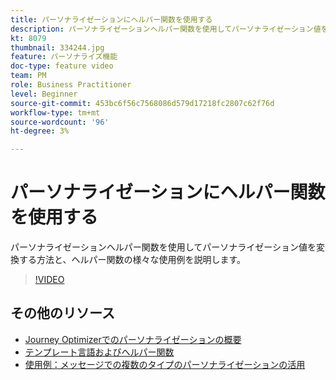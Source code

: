 ```yaml
---
title: パーソナライゼーションにヘルパー関数を使用する
description: パーソナライゼーションヘルパー関数を使用してパーソナライゼーション値を変換する方法と、ヘルパー関数の様々な使用例を説明します。
kt: 8079
thumbnail: 334244.jpg
feature: パーソナライズ機能
doc-type: feature video
team: PM
role: Business Practitioner
level: Beginner
source-git-commit: 453bc6f56c7568086d579d17218fc2807c62f76d
workflow-type: tm+mt
source-wordcount: '96'
ht-degree: 3%

---
```



# パーソナライゼーションにヘルパー関数を使用する

パーソナライゼーションヘルパー関数を使用してパーソナライゼーション値を変換する方法と、ヘルパー関数の様々な使用例を説明します。

>[!VIDEO](https://video.tv.adobe.com/v/334244?quality=12)

## その他のリソース

* [Journey Optimizerでのパーソナライゼーションの概要](https://experienceleague.adobe.com/docs/journey-optimizer/using/create-messages/personalization/personalize.html)
* [テンプレート言語およびヘルパー関数](https://experienceleague.adobe.com/docs/journey-optimizer/using/create-messages/personalization/functions/functions.html)
* [使用例：メッセージでの複数のタイプのパーソナライゼーションの活用](https://experienceleague.adobe.com/docs/journey-optimizer/using/create-messages/personalization/personalization-use-case.html)
